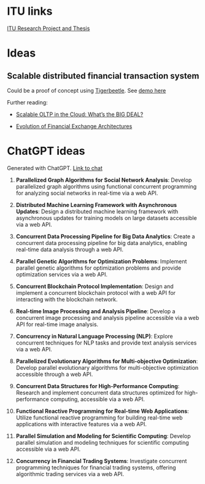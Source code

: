 # ITU links

[ITU Research Project and Thesis](https://wiki.itu.dk/computerscience/index.php/Research_Project_and_Thesis)

# Ideas

## Scalable distributed financial transaction system

Could be a proof of concept using [Tigerbeetle](https://tigerbeetle.com). See [demo here](https://www.youtube.com/watch?v=sC1B3d9C_sI)

Further reading: 

- [Scalable OLTP in the Cloud: What’s the BIG DEAL?](https://www.cidrdb.org/cidr2024/papers/p63-helland.pdf)

- [Evolution of Financial Exchange Architectures](https://www.infoq.com/presentations/financial-exchange-architecture/)
# ChatGPT ideas

Generated with ChatGPT. [Link to chat](https://chatgpt.com/share/0b4c8d35-bb0e-4851-81d1-3fedabc3d337)

1. **Parallelized Graph Algorithms for Social Network Analysis**: Develop parallelized graph algorithms using functional concurrent programming for analyzing social networks in real-time via a web API.

2. **Distributed Machine Learning Framework with Asynchronous Updates**: Design a distributed machine learning framework with asynchronous updates for training models on large datasets accessible via a web API.

3. **Concurrent Data Processing Pipeline for Big Data Analytics**: Create a concurrent data processing pipeline for big data analytics, enabling real-time data analysis through a web API.

4. **Parallel Genetic Algorithms for Optimization Problems**: Implement parallel genetic algorithms for optimization problems and provide optimization services via a web API.

5. **Concurrent Blockchain Protocol Implementation**: Design and implement a concurrent blockchain protocol with a web API for interacting with the blockchain network.

6. **Real-time Image Processing and Analysis Pipeline**: Develop a concurrent image processing and analysis pipeline accessible via a web API for real-time image analysis.

7. **Concurrency in Natural Language Processing (NLP)**: Explore concurrent techniques for NLP tasks and provide text analysis services via a web API.

8. **Parallelized Evolutionary Algorithms for Multi-objective Optimization**: Develop parallel evolutionary algorithms for multi-objective optimization accessible through a web API.

9. **Concurrent Data Structures for High-Performance Computing**: Research and implement concurrent data structures optimized for high-performance computing, accessible via a web API.

10. **Functional Reactive Programming for Real-time Web Applications**: Utilize functional reactive programming for building real-time web applications with interactive features via a web API.

11. **Parallel Simulation and Modeling for Scientific Computing**: Develop parallel simulation and modeling techniques for scientific computing accessible via a web API.

12. **Concurrency in Financial Trading Systems**: Investigate concurrent programming techniques for financial trading systems, offering algorithmic trading services via a web API.
